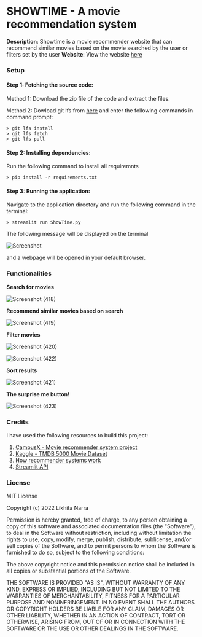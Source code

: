 # **SHOWTIME** - A movie recommendation system
**Description**: Showtime is a movie recommender website that can recommend similar movies based on the movie searched by the user or filters set by the user
**Website**: View the website [here](https://share.streamlit.io/likhita-narra/showtimeapp/main/ShowTime.py)

### **Setup**

#### Step 1: Fetching the source code:
Method 1: Download the zip file of the code and extract the files.

Method 2: Dowload git lfs from [here](https://git-lfs.github.com/) and enter the following commands in command prompt:
```
> git lfs install
> git lfs fetch
> git lfs pull
```

#### Step 2: Installing dependencies:
Run the following command to install all requiremnts
```
> pip install -r requirements.txt
```

#### Step 3: Running the application:
Navigate to the application directory and run the following command in the terminal:
```
> streamlit run ShowTime.py
```
The following message will be displayed on the terminal

![Screenshot](https://user-images.githubusercontent.com/76270840/170884797-34493067-1adf-4013-974a-22bbfd60a1bd.png)

and a webpage will be opened in your default browser.

### **Functionalities**
**Search for movies**

![Screenshot (418)](https://user-images.githubusercontent.com/76270840/170885685-b54ec372-3d92-4250-a030-c1e65817b5c7.png)

**Recommend similar movies based on search**

![Screenshot (419)](https://user-images.githubusercontent.com/76270840/170885746-cb6d9563-05dc-4f00-923b-9fec22de90d7.png)

**Filter movies**

![Screenshot (420)](https://user-images.githubusercontent.com/76270840/170885818-6249b1c0-c91e-46e7-8b41-fd0f7e5f88d2.png)

![Screenshot (422)](https://user-images.githubusercontent.com/76270840/170885830-1885b20a-6094-477f-bee1-cf672b8c7609.png)

**Sort results**

![Screenshot (421)](https://user-images.githubusercontent.com/76270840/170885871-1f1e8a2e-9230-49ff-83f0-b55d6bc81b50.png)

**The surprise me button!**

![Screenshot (423)](https://user-images.githubusercontent.com/76270840/170885975-b0b4c518-e8b8-4757-a282-ae08fd71e428.png)

### **Credits**
I have used the following resources to build this project:
1. [CampusX - Movie recommender system project](https://youtu.be/1xtrIEwY_zY)
2. [Kaggle - TMDB 5000 Movie Dataset](https://www.kaggle.com/datasets/tmdb/tmdb-movie-metadata?select=tmdb_5000_movies.csv)
3. [How recommender systems work](https://youtu.be/n3RKsY2H-NE)
4. [Streamlit API](https://streamlit.io/)

### **License**

MIT License

Copyright (c) 2022 Likhita Narra

Permission is hereby granted, free of charge, to any person obtaining a copy
of this software and associated documentation files (the "Software"), to deal
in the Software without restriction, including without limitation the rights
to use, copy, modify, merge, publish, distribute, sublicense, and/or sell
copies of the Software, and to permit persons to whom the Software is
furnished to do so, subject to the following conditions:

The above copyright notice and this permission notice shall be included in all
copies or substantial portions of the Software.

THE SOFTWARE IS PROVIDED "AS IS", WITHOUT WARRANTY OF ANY KIND, EXPRESS OR
IMPLIED, INCLUDING BUT NOT LIMITED TO THE WARRANTIES OF MERCHANTABILITY,
FITNESS FOR A PARTICULAR PURPOSE AND NONINFRINGEMENT. IN NO EVENT SHALL THE
AUTHORS OR COPYRIGHT HOLDERS BE LIABLE FOR ANY CLAIM, DAMAGES OR OTHER
LIABILITY, WHETHER IN AN ACTION OF CONTRACT, TORT OR OTHERWISE, ARISING FROM,
OUT OF OR IN CONNECTION WITH THE SOFTWARE OR THE USE OR OTHER DEALINGS IN THE
SOFTWARE.
